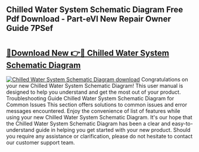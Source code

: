 ## Chilled Water System Schematic Diagram Free Pdf Download - Part-eVl New Repair Owner Guide 7PSef

# <h2><a href="http://dfjqgfj.blite.top/?on=Chilled+Water+System+Schematic+Diagram">🔗Download New 👉🔴 Chilled Water System Schematic Diagram</a></h2>

[![Chilled Water System Schematic Diagram download](https://i.imgur.com/lujVjoI.png)](http://dfjqgfj.blite.top/?on=Chilled+Water+System+Schematic+Diagram)
Congratulations on your new Chilled Water System Schematic Diagram! This user manual is designed to help you understand and get the most out of your product. Troubleshooting Guide Chilled Water System Schematic Diagram for Common Issues This section offers solutions to common issues and error messages encountered. Enjoy the convenience of list of features while using your new Chilled Water System Schematic Diagram. It's our hope that the Chilled Water System Schematic Diagram has been a clear and easy-to-understand guide in helping you get started with your new product. Should you require any assistance or clarification, please do not hesitate to contact our customer support team.
